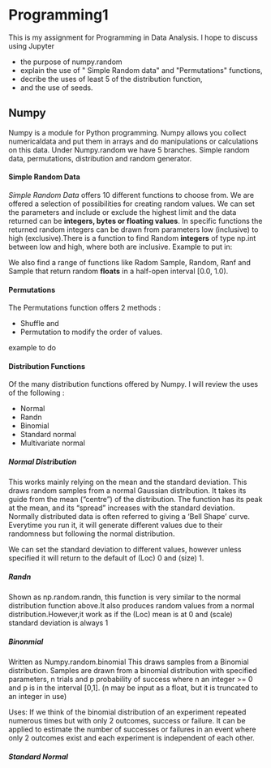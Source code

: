 # Programming1
This is my assignment for Programming in Data Analysis. I hope to discuss using Jupyter
 * the purpose of numpy.random 
 * explain the use of " Simple Random data" and "Permutations" functions,
 * decribe the uses of least 5 of the distribution function, 
 * and the use of seeds.
 
 
## Numpy
Numpy is a module for Python programming. Numpy allows you collect numericaldata and put them in arrays and do manipulations or calculations on this data. 
Under Numpy.random we have 5 branches. Simple random data, permutations, distribution and random generator.


#### Simple Random Data
*Simple Random Data* offers 10 different functions to choose from. We are offered a selection of possibilities for creating random values. We can set the parameters and include or exclude the highest limit and the data returned can be **integers, bytes or floating values**.
In specific functions the  returned random integers can be drawn from parameters low (inclusive) to high (exclusive).There is a  function  to find Random **integers** of type np.int between low and high, where both are inclusive.
Example to put in:

 We also find a range of functions like  Radom Sample, Random, Ranf  and Sample that return random **floats** in a half-open interval [0.0, 1.0). 


#### Permutations
The  Permutations function offers 2 methods : 
* Shuffle and 
* Permutation 
to modify the order of values.

example to do

#### Distribution Functions
Of the many distribution functions offered by Numpy. I will review the uses of the  following :
* Normal
* Randn
* Binomial
* Standard normal
* Multivariate normal

##### Normal Distribution
This works mainly relying on the mean and the standard deviation. This draws random samples from a normal Gaussian distribution. It takes its guide from the mean (“centre”) of the distribution. The function has its peak at the mean, and its “spread” increases with the standard deviation.
Normally distributed data is often referred to giving a ‘Bell Shape’ curve.
Everytime you run it, it will generate different values due to their randomness but  following the normal distribution.

We can  set the standard deviation to  different values, however unless specified it will return to the default of (Loc) 0 and (size) 1.


##### Randn
Shown as np.random.randn, this function is very similar to the normal distribution function above.It also produces random values from a normal distribution.However,it work as if the (Loc) mean is at 0 and (scale) standard deviation is always 1



##### Binonmial
Written as Numpy.random.binomial  This draws samples from a Binomial distribution. Samples are drawn from a binomial distribution with specified parameters, n trials and p probability of success where n an integer >= 0 and p is in the interval [0,1]. (n may be input as a float, but it is truncated to an integer in use)

Uses: If we think of the binomial distribution of an experiment repeated numerous times but with only 2 outcomes, success or failure. It can be applied to estimate the number of successes or failures in  an event where only 2 outcomes exist and each experiment is independent of each other.



##### Standard Normal


